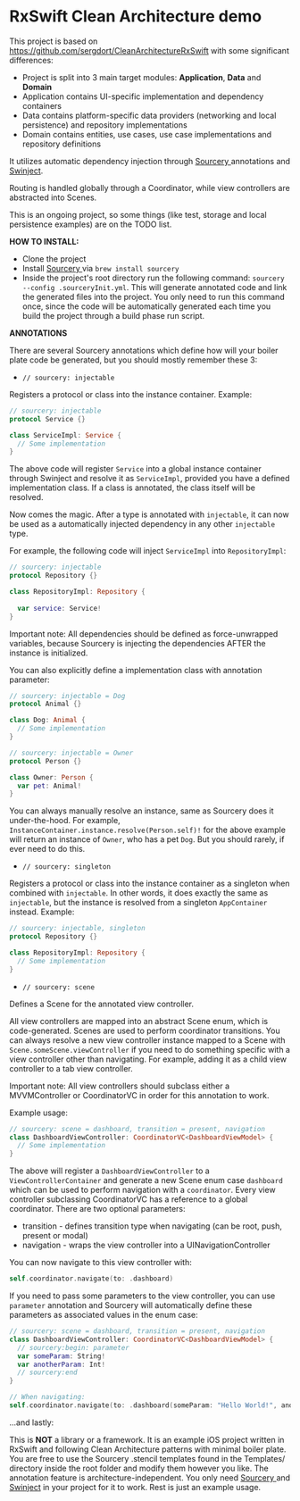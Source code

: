 # RxSwift Clean Architecture demo
This project is based on https://github.com/sergdort/CleanArchitectureRxSwift with some significant differences:

- Project is split into 3 main target modules: <b>Application</b>, <b>Data</b> and <b>Domain</b>
- Application contains UI-specific implementation and dependency containers
- Data contains platform-specific data providers (networking and local persistence) and repository implementations
- Domain contains entities, use cases, use case implementations and repository definitions

It utilizes automatic dependency injection through <a href="https://github.com/krzysztofzablocki/Sourcery">Sourcery </a> annotations and <a href="https://github.com/Swinject/Swinject">Swinject</a>.

Routing is handled globally through a Coordinator, while view controllers are abstracted into Scenes.

This is an ongoing project, so some things (like test, storage and local persistence examples) are on the TODO list.


<b>HOW TO INSTALL:</b>
- Clone the project
- Install <a href="https://github.com/krzysztofzablocki/Sourcery">Sourcery </a> via <code>brew install sourcery</code>
- Inside the project's root directory run the following command: <code>sourcery --config .sourceryInit.yml</code>. This will generate annotated code and link the generated files into the project. You only need to run this command once, since the code will be automatically generated each time you build the project through a build phase run script.


<b>ANNOTATIONS</b>

There are several Sourcery annotations which define how will your boiler plate code be generated, but you should mostly remember these 3:
- <code>// sourcery: injectable</code>

Registers a protocol or class into the instance container. Example:
```swift
// sourcery: injectable
protocol Service {}

class ServiceImpl: Service {
  // Some implementation
}
```
The above code will register <code>Service</code> into a global instance container through Swinject and resolve it as <code>ServiceImpl</code>, provided you have a defined implementation class. If a class is annotated, the class itself will be resolved.

Now comes the magic. After a type is annotated with <code>injectable</code>, it can now be used as a automatically injected dependency in any other <code>injectable</code> type. 

For example, the following code will inject <code>ServiceImpl</code> into <code>RepositoryImpl</code>:
```swift
// sourcery: injectable
protocol Repository {}

class RepositoryImpl: Repository {
  
  var service: Service!
}
```
Important note: All dependencies should be defined as force-unwrapped variables, because Sourcery is injecting the dependencies AFTER the instance is initialized.

You can also explicitly define a implementation class with annotation parameter:
```swift
// sourcery: injectable = Dog
protocol Animal {}

class Dog: Animal {
  // Some implementation
}

// sourcery: injectable = Owner
protocol Person {}

class Owner: Person {
  var pet: Animal!
}
```
You can always manually resolve an instance, same as Sourcery does it under-the-hood. For example, <code>InstanceContainer.instance.resolve(Person.self)!</code> for the above example will return an instance of <code>Owner</code>, who has a pet <code>Dog</code>. But you should rarely, if ever need to do this.



- <code>// sourcery: singleton</code>

Registers a protocol or class into the instance container as a singleton when combined with <code>injectable</code>. In other words, it does exactly the same as <code>injectable</code>, but the instance is resolved from a singleton <code>AppContainer</code> instead. Example:
```swift
// sourcery: injectable, singleton
protocol Repository {}

class RepositoryImpl: Repository {
  // Some implementation
}
```

- <code>// sourcery: scene</code>

Defines a Scene for the annotated view controller.

All view controllers are mapped into an abstract Scene enum, which is code-generated. Scenes are used to perform coordinator transitions. You can always resolve a new view controller instance mapped to a Scene with <code>Scene.someScene.viewController</code> if you need to do something specific with a view controller other than navigating. For example, adding it as a child view controller to a tab view controller.

Important note: All view controllers should subclass either a MVVMController or CoordinatorVC in order for this annotation to work.

Example usage:
```swift
// sourcery: scene = dashboard, transition = present, navigation
class DashboardViewController: CoordinatorVC<DashboardViewModel> {
  // Some implementation
}
```
The above will register a <code>DashboardViewController</code> to a <code>ViewControllerContainer</code> and generate a new Scene enum case <code>dashboard</code> which can be used to perform navigation with a <code>coordinator</code>. Every view controller subclassing CoordinatorVC has a reference to a global coordinator. There are two optional parameters:
  
  - transition - defines transition type when navigating (can be root, push, present or modal)
  - navigation - wraps the view controller into a UINavigationController
  
You can now navigate to this view controller with:
```swift
self.coordinator.navigate(to: .dashboard)
```

If you need to pass some parameters to the view controller, you can use <code>parameter</code> annotation and Sourcery will automatically define these parameters as associated values in the enum case:
```swift
// sourcery: scene = dashboard, transition = present, navigation
class DashboardViewController: CoordinatorVC<DashboardViewModel> {
  // sourcery:begin: parameter
  var someParam: String!
  var anotherParam: Int!
  // sourcery:end
}

// When navigating:
self.coordinator.navigate(to: .dashboard(someParam: "Hello World!", anotherParam: 5))
```

...and lastly:

This is <b>NOT</b> a library or a framework. It is an example iOS project written in RxSwift and following Clean Architecture patterns with minimal boiler plate. You are free to use the Sourcery .stencil templates found in the Templates/ directory inside the root folder and modify them however you like. The annotation feature is architecture-independent. You only need <a href="https://github.com/krzysztofzablocki/Sourcery">Sourcery </a> and <a href="https://github.com/Swinject/Swinject">Swinject</a> in your project for it to work. Rest is just an example usage.

